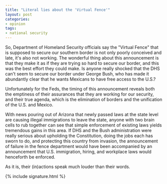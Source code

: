 ```yaml
---
title: "Literal lies about the 'Virtual Fence'"
layout: post
categories:
- opinion
tags:
- national security
---
```


So, Department of Homeland Security officials say the "Virtual Fence" that is supposed to secure our southern border is not only poorly conceived and late, it's also not working. The wonderful thing about this announcement is that they make it as if they are trying so hard to secure our border, and this was the best effort they could make. Is anyone really shocked that the DHS can't seem to secure our border under George Bush, who has made it abundantly clear that he wants Mexicans to have free access to the U.S.?

Unfortunately for the Feds, the timing of this announcement reveals both the emptiness of their assurances that they are working for our security, and their true agenda, which is the elimination of borders and the unification of the U.S. and Mexico.

With news pouring out of Arizona that newly passed laws at the state level are causing illegal immigrations to leave the state, anyone with two brain cells to rub together can see that simple enforcement of existing laws yields tremendous gains in this area. If DHS and the Bush administration were really serious about upholding the Constitution, doing the jobs each has sworn to do, and protecting this country from invasion, the announcement of failure in the fence department would have been accompanied by an announcement that U.S. immigration, hiring, and workplace laws would henceforth be enforced.

As it is, their (in)actions speak much louder than their words.

{% include signature.html %}
